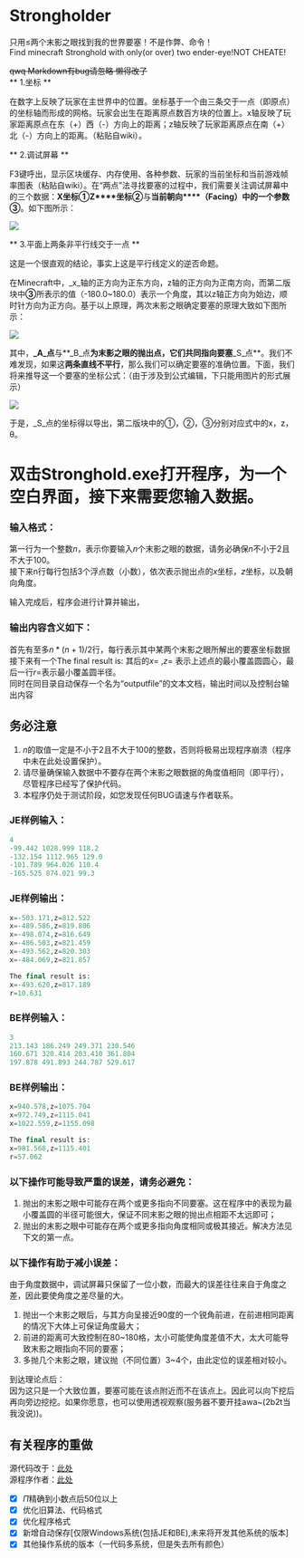 
# Strongholder  
只用≤两个末影之眼找到我的世界要塞！不是作弊、命令！  
Find minecraft Stronghold  with only(or over) two ender-eye!NOT CHEATE!  
  
  ~~qwq Markdown有bug请忽略 懒得改了~~  
** 1.坐标 **

在数字上反映了玩家在主世界中的位置。坐标基于一个由三条交于一点（即原点）的坐标轴而形成的网格。玩家会出生在距离原点数百方块的位置上。x轴反映了玩家距离原点在东（+）西（-）方向上的距离；z轴反映了玩家距离原点在南（+）北（-）方向上的距离。（粘贴自wiki）。

** 2.调试屏幕 **

F3键呼出，显示区块缓存、内存使用、各种参数、玩家的当前坐标和当前游戏帧率图表（粘贴自wiki）。在“两点”法寻找要塞的过程中，我们需要关注调试屏幕中的三个数据：**X坐标①Z****坐标②**与**当前朝向****（****Facing****）**中的一个参数**③**。如下图所示：

![](https://attachment.mcbbs.net/forum/201806/16/105422b57pf5fzmzm249a0.png)

** 3.平面上两条非平行线交于一点 **

这是一个很直观的结论，事实上这是平行线定义的逆否命题。

在Minecraft中，_x_轴的正方向为正东方向，z轴的正方向为正南方向，而第二版块中**③**所表示的值（-180.0~180.0）表示一个角度，其以z轴正方向为始边，顺时针方向为正方向。基于以上原理，两次末影之眼确定要塞的原理大致如下图所示：

![](https://attachment.mcbbs.net/forum/201806/16/110507phyfslt477co7wta.png)

其中，**_A_点**与**_B_点**为末影之眼的抛出点，它们共同指向要塞**_S_点**。我们不难发现，如果这**两条直线不平行**，那么我们可以确定要塞的准确位置。下面，我们将来推导这一个要塞的坐标公式：（由于涉及到公式编辑，下只能用图片的形式展示）

![](https://attachment.mcbbs.net/forum/201806/16/113011f5d7ndw0mxwxjodi.jpg)

于是，_S_点的坐标得以导出，第二版块中的①，②，③分别对应式中的x，z，θ。

# 双击Stronghold.exe打开程序，为一个空白界面，接下来需要您输入数据。  
  
### __输入格式：__  
第一行为一个整数$n$，表示你要输入$n$个末影之眼的数据，请务必确保$n$不小于$2$且不大于$100$。  
接下来n行每行包括$3$个浮点数（小数），依次表示抛出点的$x$坐标，$z$坐标，以及朝向角度。  
  
输入完成后，程序会进行计算并输出，  
### __输出内容含义如下：__  
首先有至多$n*(n+1)/2$行，每行表示其中某两个末影之眼所解出的要塞坐标数据  
接下来有一个The final result is: 其后的$x$= ,$z$= 表示上述点的最小覆盖圆圆心，最后一行$r$=表示最小覆盖圆半径。  
同时在同目录自动保存一个名为“outputfile”的文本文档，输出时间以及控制台输出内容  
  
## __务必注意__  
1. $n$的取值一定是不小于$2$且不大于$100$的整数，否则将极易出现程序崩溃（程序中未在此处设置保护）。  
2. 请尽量确保输入数据中不要存在两个末影之眼数据的角度值相同（即平行），尽管程序已经写了保护代码。  
3. 本程序仍处于测试阶段，如您发现任何BUG请速与作者联系。  
  
### __JE样例输入：__  
```php  
4
-99.442 1028.999 118.2
-132.154 1112.965 129.0
-101.789 964.026 110.4
-165.525 874.021 99.3
```  
  
### __JE样例输出：__  
```php  
x=-503.171,z=812.522
x=-489.586,z=819.806
x=-498.074,z=816.649
x=-486.503,z=821.459
x=-493.562,z=820.303
x=-484.069,z=821.857

The final result is:
x=-493.620,z=817.189
r=10.631 
```  
  
### __BE样例输入：__  
```php
3
213.143 186.249 249.371 230.546
160.671 320.414 203.410 361.804
197.878 491.893 244.787 529.617
```  
  
### __BE样例输出：__  
```php
x=940.578,z=1075.704
x=972.749,z=1115.041
x=1022.559,z=1155.098

The final result is:
x=981.568,z=1115.401
r=57.062
```
  
### 以下操作可能导致**严重的误差**，请**务必**避免：  
1. 抛出的末影之眼中可能存在两个或更多指向不同要塞。这在程序中的表现为最小覆盖圆的半径可能很大，保证不同末影之眼的抛出点相距不太远即可；  
2. 抛出的末影之眼中可能存在两个或更多指向角度相同或极其接近。解决方法见下文的第一点。  
  
### 以下操作有助于**减小误差**：  
由于角度数据中，调试屏幕只保留了一位小数，而最大的误差往往来自于角度之差，因此要使角度之差尽量的大。  
1. 抛出一个末影之眼后，与其方向呈接近90度的一个锐角前进，在前进相同距离的情况下大体上可保证角度最大；  
2. 前进的距离可大致控制在80~180格，太小可能使角度差值不大，太大可能导致末影之眼指向不同的要塞；  
3. 多抛几个末影之眼，建议抛（不同位置）3~4个，由此定位的误差相对较小。  
  
到达理论点后：  
因为这只是一个大致位置，要塞可能在该点附近而不在该点上。因此可以向下挖后再向旁边挖挖。如果你愿意，也可以使用透视观察(服务器不要开挂awa~(2b2t当我没说))。

## 有关程序的重做    
源代码改于：[此处](https://www.mcbbs.net/forum.php?mod=viewthread&tid=799313)  
源程序作者：[此处](https://space.bilibili.com/166572139)
- [x]  $Π$精确到小数点后$50$位以上  
- [x] 优化旧算法、代码格式  
- [x] 优化程序格式   
- [x] 新增自动保存\[仅限Windows系统(包括JE和BE),未来将开发其他系统的版本\]  
- [x] 其他操作系统的版本（一代码多系统，但是失去所有颜色）
